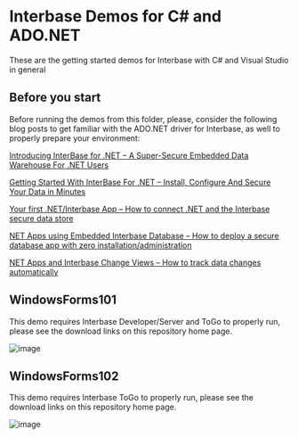 # Interbase Demos for C# and ADO.NET

These are the getting started demos for Interbase with C# and Visual Studio in general


## Before you start

Before running the demos from this folder, please, consider the following blog posts to get familiar with the  ADO.NET driver for Interbase, as well to properly prepare your environment:

[Introducing InterBase for .NET – A Super-Secure Embedded Data Warehouse For .NET Users](https://blogs.embarcadero.com/introducing-interbase-for-net-a-strongly-secure-embedded-data-store-for-net-users/)

[Getting Started With InterBase For .NET – Install, Configure And Secure Your Data in Minutes](https://blogs.embarcadero.com/getting-started-with-interbase-for-net-install-configure-and-secure-your-data-in-minutes/)

[Your first .NET/Interbase App – How to connect .NET and the Interbase secure data store](https://blogs.embarcadero.com/your-first-net-interbase-app-how-to-connect-net-and-the-interbase-secure-data-store/)

[NET Apps using Embedded Interbase Database – How to deploy a secure database app with zero installation/administration](https://blogs.embarcadero.com/net-apps-using-embedded-interbase-database-how-to-deploy-a-secure-database-app-with-zero-installation-administration/)

[NET Apps and Interbase Change Views – How to track data changes automatically](https://blogs.embarcadero.com/net-apps-and-interbase-change-views-how-to-track-data-changes-automatically/)


## WindowsForms101
This demo requires Interbase Developer/Server and ToGo to properly run, please see the download links on this repository home page.

![image](https://github.com/flrizzato/Interbase/assets/1494134/abe6d60f-60e7-49eb-bd4e-9ada73d32fa8)


## WindowsForms102
This demo requires Interbase ToGo to properly run, please see the download links on this repository home page.

![image](https://github.com/flrizzato/Interbase/assets/1494134/068ae164-6aba-4bdd-88d7-fd1fd8ad1686)


